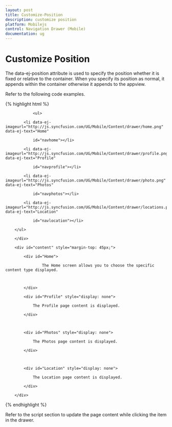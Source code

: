 ```yaml
---
layout: post
title: Customize-Position
description: customize position
platform: Mobilejs
control: Navigation Drawer (Mobile)
documentation: ug
---
```


# Customize Position

The data-ej-position attribute is used to specify the position whether it is fixed or relative to the container. When you specify its position as normal, it appends within the container otherwise it appends to the appview.

Refer to the following code examples.

{% highlight html %}

<div data-role="ejmnavigationdrawer" id="navpane"  data-ej-position="normal" data-ej-enablelistview="true" data-ej-listviewsettings-touchend="navListClick">



                <ul>

            <li data-ej-imageurl="http://js.syncfusion.com/UG/Mobile/Content/drawer/home.png" data-ej-text="Home"

                id="navhome"></li>

            <li data-ej-imageurl="http://js.syncfusion.com/UG/Mobile/Content/drawer/profile.png" data-ej-text="Profile"

                id="navprofile"></li>

            <li data-ej-imageurl="http://js.syncfusion.com/UG/Mobile/Content/drawer/photo.png" data-ej-text="Photos"

                id="navphotos"></li>

            <li data-ej-imageurl="http://js.syncfusion.com/UG/Mobile/Content/drawer/locations.png" data-ej-text="Location"

                id="navlocation"></li>

        </ul>            

        </div>   

<div id="head" data-role="ejmheader" data-ej-title="NavigationDrawer" data-ej-position="normal"></div>  

        <div id="content" style="margin-top: 45px;">

            <div id="Home">

                    The Home screen allows you to choose the specific content type displayed.



            </div>

            <div id="Profile" style="display: none">

                The Profile page content is displayed.

            </div>



            <div id="Photos" style="display: none">

                The Photos page content is displayed.

            </div>



            <div id="Location" style="display: none">

                The Location page content is displayed.

            </div>

        </div>

{% endhighlight %}



Refer to the script section to update the page content while clicking the item in the drawer.

